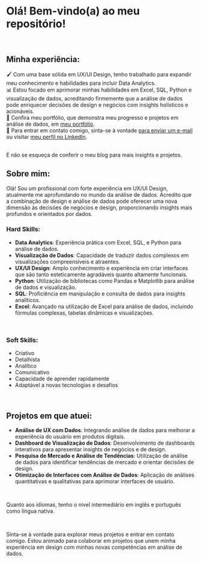 # Olá! Bem-vindo(a) ao meu repositório!

<br>

## Minha experiência:

🖌️ Com uma base sólida em UX/UI Design, tenho trabalhado para expandir meu conhecimento e habilidades para incluir Data Analytics. <br>
📊 Estou focado em aprimorar minhas habilidades em Excel, SQL, Python e visualização de dados, acreditando firmemente que a análise de dados pode enriquecer decisões de design e negócios com insights holísticos e acionáveis. <br>
🔗 Confira meu portfólio, que demonstra meu progresso e projetos em análise de dados, em [meu portfólio](https://abre.ai/portolio-dados-matheusvaz). <br>
📧 Para entrar em contato comigo, sinta-se à vontade [para enviar um e-mail](mailto:matheusvaz.data@gmail.com) ou visitar [meu perfil no LinkedIn](https://www.linkedin.com/in/matheustech/). <br>
<br>

E não se esqueça de conferir o meu blog para mais insights e projetos.
<br>
## Sobre mim:

Olá! Sou um profissional com forte experiência em UX/UI Design, atualmente me aprofundando no mundo da análise de dados. Acredito que a combinação de design e análise de dados pode oferecer uma nova dimensão às decisões de negócios e design, proporcionando insights mais profundos e orientados por dados.

### Hard Skills:

- **Data Analytics**: Experiência prática com Excel, SQL, e Python para análise de dados.
- **Visualização de Dados**: Capacidade de traduzir dados complexos em visualizações compreensíveis e atraentes.
- **UX/UI Design**: Amplo conhecimento e experiência em criar interfaces que são tanto esteticamente agradáveis quanto altamente funcionais.
- **Python**: Utilização de bibliotecas como Pandas e Matplotlib para análise de dados e visualização.
- **SQL**: Proficiência em manipulação e consulta de dados para insights analíticos.
- **Excel**: Avançado na utilização de Excel para análise de dados, incluindo fórmulas complexas, tabelas dinâmicas e visualizações.

<br>

### Soft Skills:

- Criativo
- Detalhista
- Analítico
- Comunicativo
- Capacidade de aprender rapidamente
- Adaptável a novas tecnologias e desafios

<br>

## Projetos em que atuei:

- **Análise de UX com Dados**: Integrando análise de dados para melhorar a experiência do usuário em produtos digitais.
- **Dashboard de Visualização de Dados**: Desenvolvimento de dashboards interativos para apresentar insights de negócios e de design.
- **Pesquisa de Mercado e Análise de Tendências**: Utilização de análise de dados para identificar tendências de mercado e orientar decisões de design.
- **Otimização de Interfaces com Análise de Dados**: Aplicação de análises quantitativas e qualitativas para aprimorar interfaces de usuário.

<br>

Quanto aos idiomas, tenho o nível intermediário em inglês e português como língua nativa.

<br>

Sinta-se à vontade para explorar meus projetos e entrar em contato comigo. Estou animado para colaborar em projetos que unem minha experiência em design com minhas novas competências em análise de dados.
